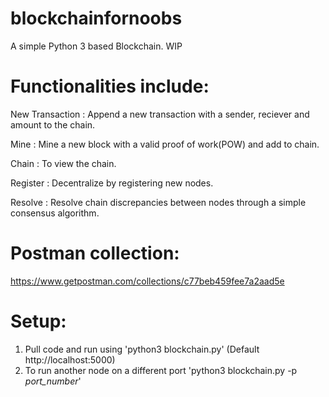 # blockchainfornoobs

A simple Python 3 based Blockchain. WIP

# Functionalities include: 

New Transaction : Append a new transaction with a sender, reciever and amount to the chain.

Mine : Mine a new block with a valid proof of work(POW) and add to chain.

Chain : To view the chain.

Register : Decentralize by registering new nodes.

Resolve : Resolve chain discrepancies between nodes through a simple consensus algorithm. 

# Postman collection: 

https://www.getpostman.com/collections/c77beb459fee7a2aad5e

# Setup:

1. Pull code and run using 'python3 blockchain.py' (Default http://localhost:5000)
2. To run another node on a different port 'python3 blockchain.py -p *port_number*'
